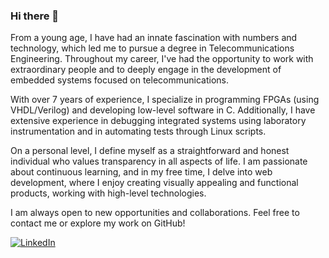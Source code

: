 ### Hi there 👋

From a young age, I have had an innate fascination with numbers and technology, which led me to pursue a degree in Telecommunications Engineering. Throughout my career, I've had the opportunity to work with extraordinary people and to deeply engage in the development of embedded systems focused on telecommunications.

With over 7 years of experience, I specialize in programming FPGAs (using VHDL/Verilog) and developing low-level software in C. Additionally, I have extensive experience in debugging integrated systems using laboratory instrumentation and in automating tests through Linux scripts.

On a personal level, I define myself as a straightforward and honest individual who values transparency in all aspects of life. I am passionate about continuous learning, and in my free time, I delve into web development, where I enjoy creating visually appealing and functional products, working with high-level technologies.

I am always open to new opportunities and collaborations. Feel free to contact me or explore my work on GitHub!

[![LinkedIn](https://img.shields.io/badge/LinkedIn-%230077B5.svg?logo=linkedin&logoColor=white)](https://linkedin.com/in/fjaviermartinezalonso) 

<!--
**fjaviermartinezalonso/fjaviermartinezalonso** is a ✨ _special_ ✨ repository because its `README.md` (this file) appears on your GitHub profile.

Here are some ideas to get you started:

- 🔭 I’m currently working on ...
- 🌱 I’m currently learning ...
- 👯 I’m looking to collaborate on ...
- 🤔 I’m looking for help with ...
- 💬 Ask me about ...
- 📫 How to reach me: ...
- 😄 Pronouns: ...
- ⚡ Fun fact: ...
-->
